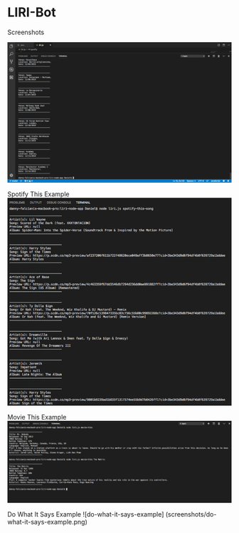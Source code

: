 # LIRI-Bot

Screenshots

![Concert This Example](screenshots/conert-this-example.png)

Spotify This Example
![spotify-this-example](screenshots/spotify-this-song-null-example.png)

Movie This Example
![movie-this-example](screenshots/movie-this-example.png)

Do What It Says Example
![do-what-it-says-example] (screenshots/do-what-it-says-example.png)
